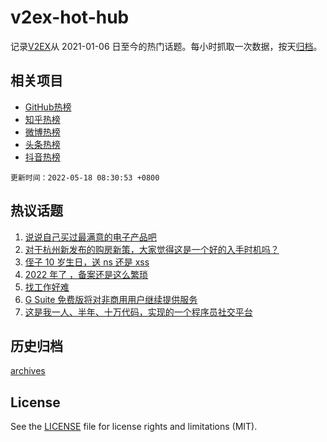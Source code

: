 # v2ex-hot-hub

 记录[V2EX](https://www.v2ex.com/)从 2021-01-06 日至今的热门话题。每小时抓取一次数据，按天[归档](archives)。
 
 ## 相关项目

- [GitHub热榜](https://github.com/snaildev/github-hot-hub)
- [知乎热榜](https://github.com/snaildev/zhihu-hot-hub)
- [微博热榜](https://github.com/snaildev/weibo-hot-hub)
- [头条热榜](https://github.com/snaildev/toutiao-hot-hub)
- [抖音热榜](https://github.com/snaildev/douyin-hot-hub)


 `更新时间：2022-05-18 08:30:53 +0800`

## 热议话题

1. [说说自己买过最满意的电子产品吧](https://www.v2ex.com/t/853340)
1. [对于杭州新发布的购房新策，大家觉得这是一个好的入手时机吗？](https://www.v2ex.com/t/853360)
1. [侄子 10 岁生日，送 ns 还是 xss](https://www.v2ex.com/t/853342)
1. [2022 年了 ，备案还是这么繁琐](https://www.v2ex.com/t/853461)
1. [找工作好难](https://www.v2ex.com/t/853368)
1. [G Suite 免费版将对非商用用户继续提供服务](https://www.v2ex.com/t/853418)
1. [这是我一人、半年、十万代码，实现的一个程序员社交平台](https://www.v2ex.com/t/853486)

## 历史归档

[archives](archives)

## License

See the [LICENSE](LICENSE) file for license rights and limitations (MIT).
